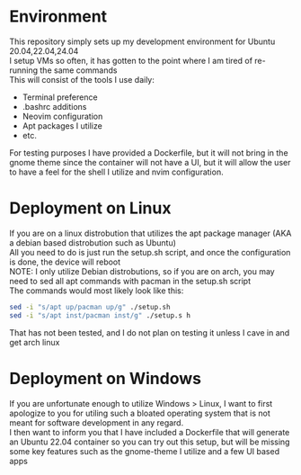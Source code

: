 # Environment
This repository simply sets up my development environment for Ubuntu 20.04,22.04,24.04<br>
I setup VMs so often, it has gotten to the point where I am tired of re-running the same commands<br>
This will consist of the tools I use daily:
- Terminal preference
- .bashrc additions
- Neovim configuration
- Apt packages I utilize
- etc.

For testing purposes I have provided a Dockerfile, but it will not bring in the gnome theme since the container will not have a UI, but it will allow the user to have a feel for the shell I utilize and nvim configuration.

# Deployment on Linux
If you are on a linux distrobution that utilizes the apt package manager (AKA a debian based distrobution such as Ubuntu)<br>
All you need to do is just run the setup.sh script, and once the configuration is done, the device will reboot<br>
NOTE: I only utilize Debian distrobutions, so if you are on arch, you may need to sed all apt commands with pacman in the setup.sh script<br>
The commands would most likely look like this:
```bash
sed -i "s/apt up/pacman up/g" ./setup.sh
sed -i "s/apt inst/pacman inst/g" ./setup.s h
```
That has not been tested, and I do not plan on testing it unless I cave in and get arch linux

# Deployment on Windows
If you are unfortunate enough to utilize Windows > Linux, I want to first apologize to you for utiling such a bloated operating system that is not meant for software development in any regard.<br>
I then want to inform you that I have included a Dockerfile that will generate an Ubuntu 22.04 container so you can try out this setup, but will be missing some key features such as the gnome-theme I utilize and a few UI based apps<br>
